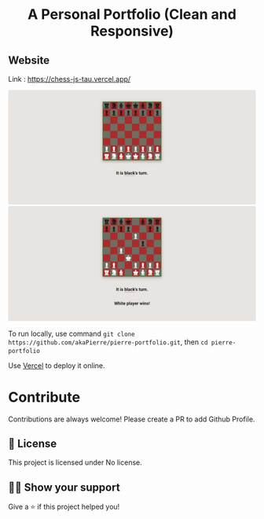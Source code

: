 <h1 align="center">A Personal Portfolio (Clean and Responsive)</h1>

## Website

Link : https://chess-js-tau.vercel.app/

<a href="https://chess-js-tau.vercel.app/"><img src="https://raw.githubusercontent.com/akaPierre/chess-js/main/chess-js-tau.vercel.app.png" alt="Simple Chess Game" /></a>
<a href="https://chess-js-tau.vercel.app/"><img src="https://raw.githubusercontent.com/akaPierre/chess-js/main/chess-js-tau.vercel.app(2).png" alt="Simple Chess Game" /></a>

To run locally, use command `git clone https://github.com/akaPierre/pierre-portfolio.git`, then `cd pierre-portfolio`

Use [Vercel](https://vercel.com/) to deploy it online.

# Contribute

Contributions are always welcome! Please create a PR to add Github Profile.

## :pencil: License

This project is licensed under No license.

## :man_astronaut: Show your support

Give a ⭐️ if this project helped you!
